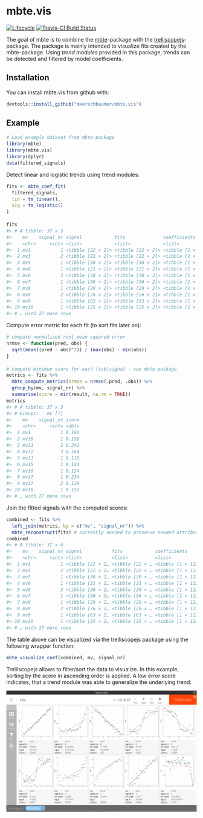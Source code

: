 
<!-- README.md is generated from README.Rmd. Please edit that file -->

# mbte.vis

[![Lifecycle](https://img.shields.io/badge/lifecycle-active-green.svg)]()
[![Travis-CI Build
Status](https://travis-ci.org/mkerschbaumer/mbte.vis.svg?branch=master)](https://travis-ci.org/mkerschbaumer/mbte.vis)

The goal of mbte is to combine the
[mbte](https://mkerschbaumer.github.io/mbte)-package with the
[trelliscopejs](https://github.com/hafen/trelliscopejs)-package. The
package is mainly intended to visualize fits created by the
mbte-package. Using *trend modules* provided in this package, trends can
be detected and filtered by model coefficients.

## Installation

You can install mbte.vis from github with:

``` r
devtools::install_github("mkerschbaumer/mbte.vis")
```

## Example

``` r
# Load example dataset from mbte-package
library(mbte)
library(mbte.vis)
library(dplyr)
data(filtered_signals)
```

Detect linear and logistic trends using trend modules:

``` r
fits <- mbte_coef_fit(
  filtered_signals,
  lin = tm_linear(),
  sig = tm_logistic()
)

fits
#> # A tibble: 37 x 5
#>    mv    signal_nr signal            fits              coefficients     
#>    <chr>     <int> <list>            <list>            <list>           
#>  1 mv1           1 <tibble [22 × 2]> <tibble [22 × 2]> <tibble [1 × 12]>
#>  2 mv3           2 <tibble [22 × 2]> <tibble [22 × 2]> <tibble [1 × 12]>
#>  3 mv5           1 <tibble [30 × 2]> <tibble [30 × 2]> <tibble [1 × 12]>
#>  4 mv6           1 <tibble [21 × 2]> <tibble [21 × 2]> <tibble [1 × 12]>
#>  5 mv6           3 <tibble [30 × 2]> <tibble [30 × 2]> <tibble [1 × 12]>
#>  6 mv7           1 <tibble [56 × 2]> <tibble [56 × 2]> <tibble [1 × 12]>
#>  7 mv8           1 <tibble [29 × 2]> <tibble [29 × 2]> <tibble [1 × 12]>
#>  8 mv8           2 <tibble [26 × 2]> <tibble [26 × 2]> <tibble [1 × 12]>
#>  9 mv9           1 <tibble [63 × 2]> <tibble [63 × 2]> <tibble [1 × 12]>
#> 10 mv10          1 <tibble [25 × 2]> <tibble [25 × 2]> <tibble [1 × 12]>
#> # … with 27 more rows
```

Compute error metric for each fit (to sort fits later on):

``` r
# compute normalized root mean squared error
nrmse <- function(pred, obs) {
  sqrt(mean((pred - obs)^2)) / (max(obs) - min(obs))
}

# compute minimum score for each (sub)signal - see mbte package
metrics <- fits %>%
  mbte_compute_metrics(nrmse = nrmse(.pred, .obs)) %>% 
  group_by(mv, signal_nr) %>%
  summarise(score = min(result, na.rm = TRUE))
metrics
#> # A tibble: 37 x 3
#> # Groups:   mv [?]
#>    mv    signal_nr score
#>    <chr>     <int> <dbl>
#>  1 mv1           1 0.166
#>  2 mv10          1 0.156
#>  3 mv11          2 0.241
#>  4 mv12          3 0.164
#>  5 mv13          1 0.118
#>  6 mv15          1 0.144
#>  7 mv16          1 0.134
#>  8 mv17          1 0.234
#>  9 mv17          2 0.129
#> 10 mv18          1 0.152
#> # … with 27 more rows
```

Join the fitted signals with the computed scores:

``` r
combined <- fits %>%
  left_join(metrics, by = c("mv", "signal_nr")) %>%
  mbte_reconstruct(fits) # currently needed to preserve needed attributes
combined
#> # A tibble: 37 x 6
#>    mv    signal_nr signal           fits            coefficients      score
#>    <chr>     <int> <list>           <list>          <list>            <dbl>
#>  1 mv1           1 <tibble [22 × 2… <tibble [22 × … <tibble [1 × 12… 0.166 
#>  2 mv3           2 <tibble [22 × 2… <tibble [22 × … <tibble [1 × 12… 0.0879
#>  3 mv5           1 <tibble [30 × 2… <tibble [30 × … <tibble [1 × 12… 0.237 
#>  4 mv6           1 <tibble [21 × 2… <tibble [21 × … <tibble [1 × 12… 0.246 
#>  5 mv6           3 <tibble [30 × 2… <tibble [30 × … <tibble [1 × 12… 0.0933
#>  6 mv7           1 <tibble [56 × 2… <tibble [56 × … <tibble [1 × 12… 0.246 
#>  7 mv8           1 <tibble [29 × 2… <tibble [29 × … <tibble [1 × 12… 0.222 
#>  8 mv8           2 <tibble [26 × 2… <tibble [26 × … <tibble [1 × 12… 0.221 
#>  9 mv9           1 <tibble [63 × 2… <tibble [63 × … <tibble [1 × 12… 0.243 
#> 10 mv10          1 <tibble [25 × 2… <tibble [25 × … <tibble [1 × 12… 0.156 
#> # … with 27 more rows
```

The table above can be visualized via the trelliscopejs package using
the following wrapper function:

``` r
mbte_visualize_coef(combined, mv, signal_nr)
```

Trelliscopejs allows to filter/sort the data to visualize. In this
example, sorting by the score in ascending order is applied. A low error
score indicates, that a trend module was able to generalize the
underlying trend:

![](images/trelliscopejs-visualisation.png)

